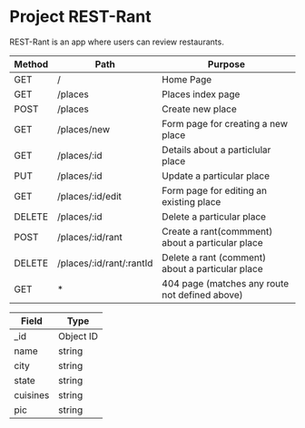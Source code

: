 # Project REST-Rant

REST-Rant is an app where users can review restaurants.




| **Method** | **Path**                 | **Purpose**                                      |
|------------|--------------------------|--------------------------------------------------|
| GET        | /                        | Home Page                                        |
| GET        | /places                  | Places index page                                |
| POST       | /places                  | Create new place                                 |
| GET        | /places/new              | Form page for creating a new place               |
| GET        | /places/:id              | Details about a particlular place                |
| PUT        | /places/:id              | Update a particular place                        |
| GET        | /places/:id/edit         | Form page for editing an existing place          |
| DELETE     | /places/:id              | Delete a particular place                        |
| POST       | /places/:id/rant         | Create a rant(commment) about a particular place |
| DELETE     | /places/:id/rant/:rantId | Delete a rant (comment) about a particular place |
| GET        | *                        | 404 page (matches any route not defined above)   |


| **Field** | **Type**  |
|-----------|-----------|
| _id       | Object ID |
| name      | string    |
| city      | string    |
| state     | string    |
| cuisines  | string    |
| pic       | string    |